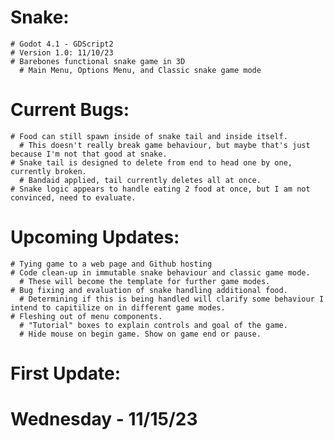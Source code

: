 # Snake: 
    # Godot 4.1 - GDScript2
    # Version 1.0: 11/10/23
    # Barebones functional snake game in 3D
      # Main Menu, Options Menu, and Classic snake game mode
  # Current Bugs:
    # Food can still spawn inside of snake tail and inside itself.
      # This doesn't really break game behaviour, but maybe that's just because I'm not that good at snake.
    # Snake tail is designed to delete from end to head one by one, currently broken. 
      # Bandaid applied, tail currently deletes all at once.
    # Snake logic appears to handle eating 2 food at once, but I am not convinced, need to evaluate.
  # Upcoming Updates:
    # Tying game to a web page and Github hosting 
    # Code clean-up in immutable snake behaviour and classic game mode.
      # These will become the template for further game modes.
    # Bug fixing and evaluation of snake handling additional food.
      # Determining if this is being handled will clarify some behaviour I intend to capitilize on in different game modes.
    # Fleshing out of menu components.
      # "Tutorial" boxes to explain controls and goal of the game.
      # Hide mouse on begin game. Show on game end or pause.
# First Update:
  # Wednesday - 11/15/23
